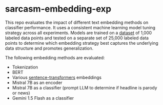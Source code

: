 # sarcasm-embedding-exp

This repo evaluates the impact of different text embedding methods on classifier performance.  It uses a consistent machine learning model tuning strategy across all experiments. Models are trained on a [dataset](https://www.kaggle.com/code/nilanml/detecting-sarcasm-using-different-embeddings) of 1,000 labeled data points and tested on a separate set of 25,000 labeled data points to determine which embedding strategy best captures the underlying data structure and promotes generalization.

The following embedding methods are evaluated:
* Tokenization
* BERT
* Various [sentence-transformers](https://www.sbert.net/) embeddings
* Mistral 7B as an encoder
* Mistral 7B as a classifier (prompt LLM to determine if headline is parody or news)
* Gemini 1.5 Flash as a classifier
